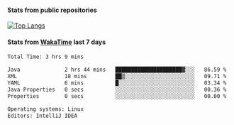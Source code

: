 #### Stats from public repositories

[![Top Langs](https://github-readme-stats.vercel.app/api/top-langs/?username=hyoghurt&layout=compact&exclude_repo=multiserver,docker_compose&langs_count=6)](https://github.com/anuraghazra/github-readme-stats)

#### Stats from [WakaTime](https://wakatime.com/@hyoghurt) last 7 days
<!--START_SECTION:waka-->

```txt
Total Time: 3 hrs 9 mins

Java              2 hrs 44 mins   █████████████████████▓░░░   86.59 %
XML               18 mins         ██▒░░░░░░░░░░░░░░░░░░░░░░   09.71 %
YAML              6 mins          █░░░░░░░░░░░░░░░░░░░░░░░░   03.34 %
Java Properties   0 secs          ░░░░░░░░░░░░░░░░░░░░░░░░░   00.36 %
Properties        0 secs          ░░░░░░░░░░░░░░░░░░░░░░░░░   00.00 %

Operating systems: Linux
Editors: IntelliJ IDEA
```

<!--END_SECTION:waka-->
